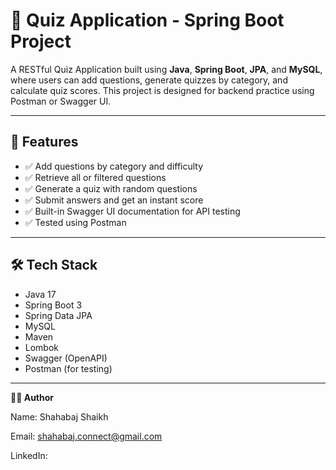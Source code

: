 # 🧠 Quiz Application - Spring Boot Project

A RESTful Quiz Application built using **Java**, **Spring Boot**, **JPA**, and **MySQL**, where users can add questions, generate quizzes by category, and calculate quiz scores. This project is designed for backend practice using Postman or Swagger UI.

---

## 📌 Features

- ✅ Add questions by category and difficulty
- ✅ Retrieve all or filtered questions
- ✅ Generate a quiz with random questions
- ✅ Submit answers and get an instant score
- ✅ Built-in Swagger UI documentation for API testing
- ✅ Tested using Postman

---

## 🛠️ Tech Stack

- Java 17  
- Spring Boot 3  
- Spring Data JPA  
- MySQL  
- Maven  
- Lombok  
- Swagger (OpenAPI)  
- Postman (for testing)

---
**🧑‍💻 Author**

Name: Shahabaj Shaikh

Email: shahabaj.connect@gmail.com

LinkedIn: 


